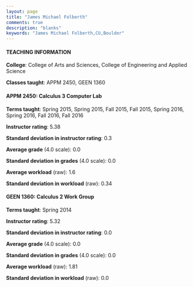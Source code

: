 ```yaml
---
layout: page
title: "James Michael Folberth" 
comments: true
description: "blanks"
keywords: "James Michael Folberth,CU,Boulder"
---
```

<head>
<script src="https://ajax.googleapis.com/ajax/libs/jquery/2.1.3/jquery.min.js"></script>
<script src="https://dl.dropboxusercontent.com/s/pc42nxpaw1ea4o9/highcharts.js?dl=0"></script>
<!-- <script src="../assets/js/highcharts.js"></script> -->
<style type="text/css">@font-face {
	font-family: "Bebas Neue";
	src: url(https://www.filehosting.org/file/details/544349/BebasNeue Regular.otf) format("opentype");
	}
	h1.Bebas { 
		font-family: "Bebas Neue", Verdana, Tahoma;
	}
</style>
</head>
	   
#### TEACHING INFORMATION

**College**: College of Arts and Sciences, College of Engineering and Applied Science

**Classes taught**: APPM 2450, GEEN 1360

#### APPM 2450: Calculus 3 Computer Lab

**Terms taught**: Spring 2015, Spring 2015, Fall 2015, Fall 2015, Spring 2016, Spring 2016, Fall 2016, Fall 2016

**Instructor rating**: 5.38

**Standard deviation in instructor rating**: 0.3

**Average grade** (4.0 scale): 0.0

**Standard deviation in grades** (4.0 scale): 0.0

**Average workload** (raw): 1.6

**Standard deviation in workload** (raw): 0.34

#### GEEN 1360: Calculus 2 Work Group

**Terms taught**: Spring 2014

**Instructor rating**: 5.32

**Standard deviation in instructor rating**: 0.0

**Average grade** (4.0 scale): 0.0

**Standard deviation in grades** (4.0 scale): 0.0

**Average workload** (raw): 1.81

**Standard deviation in workload** (raw): 0.0

